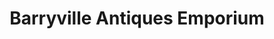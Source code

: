 ---
title: "Barryville Antiques Emporium"
url: /barryville/barryville-antiques-emporium/
shop: Antiquitäten
---